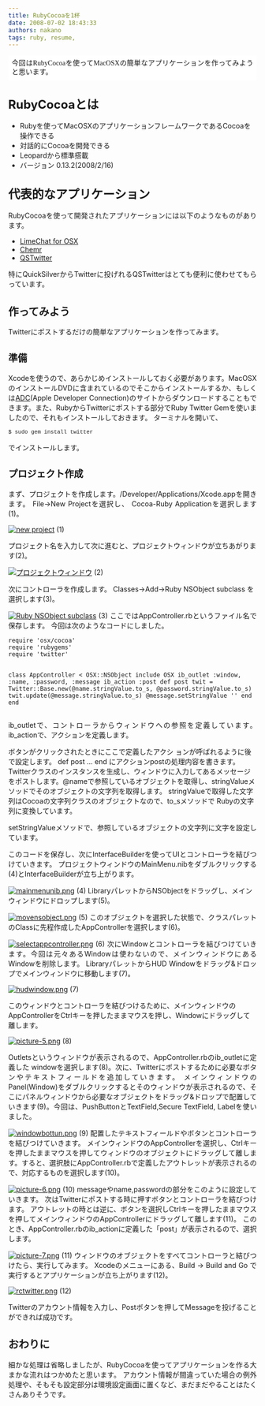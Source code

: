 ```yaml
---
title: RubyCocoaを1杯
date: 2008-07-02 18:43:33
authors: nakano
tags: ruby, resume, 
---
```

<span class="Apple-style-span" style="font-family: Times; line-height: normal"> </span>
<p style="padding: 0.5em; background-color: #ffffff; font-family: Georgia,'Times New Roman',Times,serif; font-style: normal; font-variant: normal; font-weight: normal; font-size: 1em; line-height: 1.3em; font-size-adjust: none; font-stretch: normal" align="justify">今回はRubyCocoaを使ってMacOSXの簡単なアプリケーションを作ってみようと思います。<span id="more-75"></span></p>
<!--more-->
<h2><span class="Apple-style-span" style="font-size: 16px; font-weight: normal"><span class="Apple-style-span" style="font-size: 24px; font-weight: bold">RubyCocoaとは</span></span></h2>
<ul>
	<li>Rubyを使ってMacOSXのアプリケーションフレームワークであるCocoaを操作できる</li>
	<li>対話的にCocoaを開発できる</li>
	<li>Leopardから標準搭載</li>
	<li>バージョン 0.13.2(2008/2/16)</li>
</ul>
<h2><span class="Apple-style-span" style="font-size: 16px; font-weight: normal"><span class="Apple-style-span" style="font-size: 24px; font-weight: bold">代表的なアプリケーション</span></span></h2>
<p align="justify">RubyCocoaを使って開発されたアプリケーションには以下のようなものがあります。</p>

<ul>
	<li><a href="http://limechat.sourceforge.net/index_ja.html">LimeChat for OSX</a></li>
	<li><a href="http://coderepos.org/share/wiki/Chemr">Chemr</a></li>
	<li><a href="http://blog.deadbeaf.org/2008/03/01/qstwitter-14/">QSTwitter
</a></li>
</ul>
<p align="justify">特にQuickSilverからTwitterに投げれるQSTwitterはとても便利に使わせてもらっています。</p>

<h2>作ってみよう</h2>
<p align="justify">Twitterにポストするだけの簡単なアプリケーションを作ってみます。</p>

<h2><font class="Apple-style-span" size="6"><span class="Apple-style-span" style="font-size: 19px">準備</span></font></h2>
<p align="justify">Xcodeを使うので、あらかじめインストールしておく必要があります。MacOSXのインストールDVDに含まれているのでそこからインストールするか、もしくは<a href="http://developer.apple.com/">ADC</a>(Apple Developer Connection)のサイトからダウンロードすることもできます。また、RubyからTwitterにポストする部分でRuby Twitter Gemを使いましたので、それもインストールしておきます。 ターミナルを開いて、</p>

<pre style="font-family: 'Courier New',fixed; font-size: 11px; line-height: 13px">$ sudo gem install twitter</code></pre>
でインストールします。
<h2><font class="Apple-style-span" size="6"><span class="Apple-style-span" style="font-size: 19px">プロジェクト作成</span></font></h2>
<p align="justify">まず、プロジェクトを作成します。/Developer/Applications/Xcode.appを開きます。 File-&gt;New Projectを選択し、 Cocoa-Ruby Applicationを選択します(1)。</p>
<p align="justify"><a href="/images/2008/06/2008-06-26_0029.png" title="new project"><img src="/images/2008/06/2008-06-26_0029.thumbnail.png" alt="new project" /></a> (1)</p>
プロジェクト名を入力して次に進むと、プロジェクトウィンドウが立ちあがります(2)。
<p align="justify"><a href="/images/2008/06/2008-06-26_0031.png" title="プロジェクトウィンドウ"><img src="/images/2008/06/2008-06-26_0031.thumbnail.png" alt="プロジェクトウィンドウ" /></a> (2)</p>
次にコントローラを作成します。 Classes-&gt;Add-&gt;Ruby NSObject subclass を選択します(3)。

<p align="justify"> <a href="/images/2008/06/2008-06-26_0032.png" title="Ruby NSObject subclass"><img src="/images/2008/06/2008-06-26_0032.thumbnail.png" alt="Ruby NSObject subclass" /></a> (3)
ここではAppController.rbというファイル名で保存します。 今回は次のようなコードにしました。
<pre><code>require 'osx/cocoa'
require 'rubygems'
require 'twitter'

class AppController &lt; OSX::NSObject
  include OSX
  ib_outlet :window, :name, :password, :message
  ib_action :post
  def post
    twit = Twitter::Base.new(@name.stringValue.to_s, @password.stringValue.to_s)
    twit.update(@message.stringValue.to_s)
    @message.setStringValue ''
  end
end</code></pre>
<p align="justify"> ib_outletで、コントローラからウィンドウへの参照を定義しています。 ib_actionで、アクションを定義します。</p>
ボタンがクリックされたときにここで定義したアクシ ョンが呼ばれるように後で設定します。
def post … end にアクションpostの処理内容を書きます。 Twitterクラスのインスタンスを生成し、ウィンドウに入力してあるメッセージをポストします。@nameで参照しているオブジェクトを取得し、stringValueメソッドでそのオブジェクトの文字列を取得します。 stringValueで取得した文字列はCocoaの文字列クラスのオブジェクトなので、to_sメソッドで Rubyの文字列に変換しています。
<p align="justify"> setStringValueメソッドで、参照しているオブジェクトの文字列に文字を設定しています。</p>
<p align="justify">このコードを保存し、次にInterfaceBuilderを使ってUIとコントローラを結びつけていきます。 プロジェクトウィンドウのMainMenu.nibをダブルクリックする(4)とInterfaceBuilderが立ち上がります。</p>
 <a href="/images/2008/06/mainmenunib.png" title="mainmenunib.png"><img src="/images/2008/06/mainmenunib.thumbnail.png" alt="mainmenunib.png" /></a> (4)
LibraryパレットからNSObjectをドラッグし、メインウィンドウにドロップします(5)。

<p align="justify"><a href="/images/2008/06/movensobject.png" title="movensobject.png"><img src="/images/2008/06/movensobject.thumbnail.png" alt="movensobject.png" /></a> (5)
このオブジェクトを選択した状態で、クラスパレットのClassに先程作成したAppControllerを選択します(6)。

<p align="justify"> <a href="/images/2008/06/selectappcontroller.png" title="selectappcontroller.png"><img src="/images/2008/06/selectappcontroller.thumbnail.png" alt="selectappcontroller.png" /></a> (6)
次にWindowとコントローラを結びつけていきます。今回は元々あるWindowは使わないので、メインウィンドウにあるWindowを削除します。
LibraryパレットからHUD Windowをドラッグ&amp;ドロップでメインウィンドウに移動します(7)。

<a href="/images/2008/06/hudwindow.png" title="hudwindow.png"><img src="/images/2008/06/hudwindow.thumbnail.png" alt="hudwindow.png" /></a> (7)

このウィンドウとコントローラを結びつけるために、メインウィンドウのAppControllerをCtrlキーを押したままマウスを押し、Windowにドラッグして離します。
<p align="justify"><a href="/images/2008/06/picture-5.png" title="picture-5.png"><img src="/images/2008/06/picture-5.thumbnail.png" alt="picture-5.png" /></a> (8)</p>

<p align="justify"> Outletsというウィンドウが表示されるので、AppController.rbのib_outletに定義した windowを選択します(8)。次に、Twitterにポストするために必要なボタンやテキストフィールドを追加していきます。
メインウィンドウのPanel(Window)をダブルクリックするとそのウィンドウが表示されるので、そこにパネルウィンドウから必要なオブジェクトをドラッグ&amp;ドロップで配置していきます(9)。今回は、PushButtonとTextField,Secure TextField, Labelを使いました。

<p align="justify"><a href="/images/2008/06/windowbottun.png" title="windowbottun.png"><img src="/images/2008/06/windowbottun.thumbnail.png" alt="windowbottun.png" /></a> (9)
配置したテキストフィールドやボタンとコントローラを結びつけていきます。
メインウィンドウのAppControllerを選択し、Ctrlキーを押したままマウスを押してウィンドウのオブジェクトにドラッグして離します。すると、選択肢にAppController.rbで定義したアウトレットが表示されるので、対応するものを選択します(10)。

<p align="justify"><a href="/images/2008/06/picture-6.png" title="picture-6.png"><img src="/images/2008/06/picture-6.thumbnail.png" alt="picture-6.png" /></a> (10)
messageやname,passwordの部分をこのように設定していきます。
次はTwitterにポストする時に押すボタンとコントローラを結びつけます。
アウトレットの時とは逆に、ボタンを選択しCtrlキーを押したままマウスを押してメインウィンドウのAppControllerにドラッグして離します(11)。
このとき、AppController.rbのib_actionに定義した「post」が表示されるので、選択します。

<p align="justify"><a href="/images/2008/06/picture-7.png" title="picture-7.png"><img src="/images/2008/06/picture-7.thumbnail.png" alt="picture-7.png" /></a> (11)
ウィンドウのオブジェクトをすべてコントローラと結びつけたら、実行してみます。
Xcodeのメニューにある、Build -&gt; Build and Go で実行するとアプリケーションが立ち上がります(12)。
<p align="justify"> <a href="/images/2008/06/rctwitter.png" title="rctwitter.png"><img src="/images/2008/06/rctwitter.thumbnail.png" alt="rctwitter.png" /></a> (12)</p>
<p align="justify"> Twitterのアカウント情報を入力し、Postボタンを押してMessageを投げることができれば成功です。</p>

<h2>おわりに</h2>
<p align="justify"> 細かな処理は省略しましたが、RubyCocoaを使ってアプリケーションを作る大まかな流れはつかめたと思います。
アカウント情報が間違っていた場合の例外処理や、そもそも設定部分は環境設定画面に置くなど、まだまだやることはたくさんありそうです。
